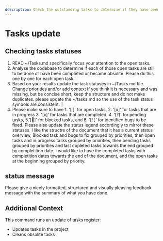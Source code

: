 ```yaml
---
description: Check the outstanding tasks to determine if they have been completed or if there are other issues to be included
---
```


# Tasks update

## Checking tasks statuses

1. READ ~/Tasks.md specifically focus your attention to the open tasks.
2. Analyse the codebase to determine if each of those open tasks are still to be done or have been completed or became obsolite. Please do this one by one for each open task.
3. Based on your results update the task statuses in ~/Tasks.md file. Change priorities and/or add context if you think it is necessary and was missing, but be concise short, keep the structure and do not make duplicates.
please update the ~/tasks.md so the use of the task status symbols are consistent.   │
4. Please make sure to have 1. '[ ]' for open tasks, 2. '[o]' for tasks that are in   progress 3. '[x]' for tasks that are completed, 4. '[?]' for pending tasks, 5.'[🔴]' for blocked tasks, and 6. '[! ]' for identified bugs to be fixed.  Please also update the status legend accordingly to mirror these statuses. I like the structre of the document that it has a current status overview, Blocked task and bugs to fix grouped by priorities, then open tasks and in progress tasks grouped by priorities, then pending tasks grouped by priorities and last copleted tasks towards the end grouped by completition date. I would like to have the completed tasks with completition dates towards the end of the document, and the open tasks at the beginning grouped by priority.

## status message

Please give a nicely formatted, structured and visually pleasing feedback message with the summary of what you have done.

## Additional Context

This command runs an update of tasks register:

- Updates tasks in the project
- Cleans obsolite tasks
